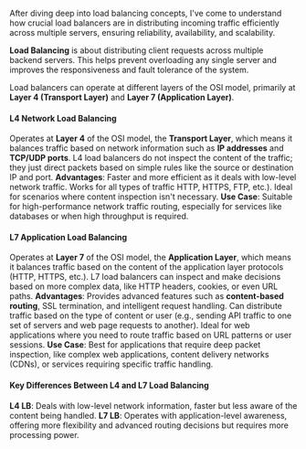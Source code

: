After diving deep into load balancing concepts, I've come to understand how crucial load balancers are in distributing incoming traffic efficiently across multiple servers, ensuring reliability, availability, and scalability.

**Load Balancing** is about distributing client requests across multiple backend servers. This helps prevent overloading any single server and improves the responsiveness and fault tolerance of the system.

Load balancers can operate at different layers of the OSI model, primarily at **Layer 4 (Transport Layer)** and **Layer 7 (Application Layer)**.

#### **L4 Network Load Balancing**
Operates at **Layer 4** of the OSI model, the **Transport Layer**, which means it balances traffic based on network information such as **IP addresses** and **TCP/UDP ports**.
L4 load balancers do not inspect the content of the traffic; they just direct packets based on simple rules like the source or destination IP and port.
**Advantages**:
  Faster and more efficient as it deals with low-level network traffic.
  Works for all types of traffic HTTP, HTTPS, FTP, etc.).
  Ideal for scenarios where content inspection isn't necessary.
**Use Case**: Suitable for high-performance network traffic routing, especially for services like databases or when high throughput is required.
#### **L7 Application Load Balancing**
 Operates at **Layer 7** of the OSI model, the **Application Layer**, which means it balances traffic based on the content of the application layer protocols (HTTP, HTTPS, etc.).
L7 load balancers can inspect and make decisions based on more complex data, like HTTP headers, cookies, or even URL paths.
**Advantages**:
 Provides advanced features such as **content-based routing**, SSL termination, and intelligent request handling.
 Can distribute traffic based on the type of content or user (e.g., sending API traffic to one set of servers and web page requests to another).
 Ideal for web applications where you need to route traffic based on URL patterns or user sessions.
**Use Case**: Best for applications that require deep packet inspection, like complex web applications, content delivery networks (CDNs), or services requiring specific traffic handling.

#### **Key Differences Between L4 and L7 Load Balancing**
  **L4 LB**: Deals with low-level network information, faster but less aware of the content being handled.
  **L7 LB**: Operates with application-level awareness, offering more flexibility and advanced routing decisions but requires more processing power.










